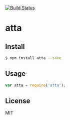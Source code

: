 [![Build Status](https://travis-ci.org/kaelzhang/atta.svg?branch=master)](https://travis-ci.org/kaelzhang/atta)
<!-- optional appveyor tst
[![Windows Build Status](https://ci.appveyor.com/api/projects/status/github/kaelzhang/atta?branch=master&svg=true)](https://ci.appveyor.com/project/kaelzhang/atta)
-->
<!-- optional npm version
[![NPM version](https://badge.fury.io/js/atta.svg)](http://badge.fury.io/js/atta)
-->
<!-- optional npm downloads
[![npm module downloads per month](http://img.shields.io/npm/dm/atta.svg)](https://www.npmjs.org/package/atta)
-->
<!-- optional dependency status
[![Dependency Status](https://david-dm.org/kaelzhang/atta.svg)](https://david-dm.org/kaelzhang/atta)
-->

# atta

<!-- description -->

## Install

```sh
$ npm install atta --save
```

## Usage

```js
var atta = require('atta');
```

## License

MIT

